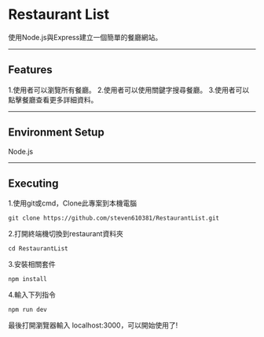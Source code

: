 # Restaurant List
使用Node.js與Express建立一個簡單的餐廳網站。
***
## Features
1.使用者可以瀏覽所有餐廳。
2.使用者可以使用關鍵字搜尋餐廳。
3.使用者可以點擊餐廳查看更多詳細資料。
***
## Environment Setup
Node.js
***
## Executing
1.使用git或cmd，Clone此專案到本機電腦
<pre><code>git clone https://github.com/steven610381/RestaurantList.git</pre></code>
2.打開終端機切換到restaurant資料夾
<pre><code>cd RestaurantList</pre></code>
3.安裝相關套件
<pre><code>npm install</pre></code>
4.輸入下列指令
<pre><code>npm run dev</pre></code>

最後打開瀏覽器輸入 localhost:3000，可以開始使用了!